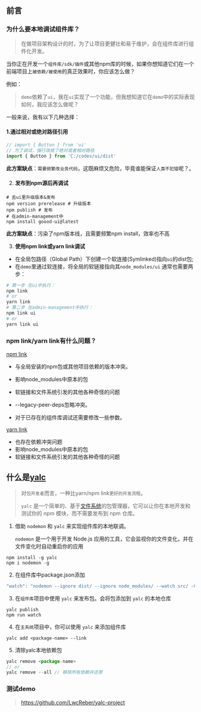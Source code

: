 

## 前言

### 为什么要本地调试组件库？

> 在做项目架构设计的时，为了让项目更健壮和易于维护，会在组件库进行组件化开发。

当你正在开发一个`组件库/sdk/插件`或其他npm库的时候，如果你想知道它们在一个前端项目上`被依赖/被使用`的真正效果时，你应该怎么做？

例如：

> `demo`依赖了`ui`，我在`ui`实现了一个功能，但我想知道它在`demo`中的实际表现如何，我应该怎么做呢？

一般来说，我有以下几种选择：

#### **1.通过相对或绝对路径引用**

```js
// import { Button } from 'ui'
// 为了调试，强行改成了绝对或者相对路径
import { Button } from 'C:/codes/ui/dist'
```

**此方案缺点**：`需要频繁改业务代码`，这既麻烦又危险，毕竟谁能保证`人类不犯错`呢？。

2. #### **发布到npm源后再调试**

```shell
# 去ui里升级版本&发布
npm version prerelease # 升级版本
npm publish # 发布
# 在admin-management中
npm install goood-ui@latest
```

**此方案缺点**：污染了npm版本线，且需要频繁npm install，效率也不高

3. **使用npm link或yarn link调试**

- 在全局包路径（Global Path）下创建一个软连接(Symlinked)指向`ui`的dist包;
- 在`demo`里通过软连接，将全局的软链接指向其`node_modules/ui` 通常也需要两步：

```bash
# 第一步 在ui中执行：
npm link
# or
yarn link
# 第二步 在admin-management中执行：
npm link ui
# or
yarn link ui
```

### npm link/yarn link有什么问题？

[npm link](https://docs.npmjs.com/cli/v10/commands/npm-link)

- 与全局安装的npm包或其他项目依赖的版本冲突。<!--调试起来可能会消磨开发这心态-->
- 影响node_modules中原本的包
- 软链接和文件系统引发的其他各种奇怪的问题

- --legacy-peer-deps忽略冲突。<!--会造成组件内提示依赖的包找不到-->
- 对于已存在的组件库调试还需要修改一些参数。<!--build 和 test公用一个文件就会出现main和file参数需要反复修改-->

[yarn link](https://classic.yarnpkg.com/lang/en/docs/cli/link/)

- 也存在依赖冲突问题
- 影响node_modules中原本的包
- 软链接和文件系统引发的其他各种奇怪的问题

## 什么是[yalc](https://github.com/wclr/yalc)

> 对`包开发者`而言，一种比yarn/npm link`更好的开发流程`。
>
> `yalc` 是一个简单的、基于[文件系统](https://so.csdn.net/so/search?q=文件系统&spm=1001.2101.3001.7020)的包管理器，它可以让你在本地开发和测试你的 npm 模块，而不需要发布到 npm 仓库。



1. 借助 `nodemon` 和 `yalc` 来实现组件库的本地联调。

   `nodemon` 是一个用于开发 Node.js 应用的工具，它会监视你的文件变化，并在文件变化时自动重启你的应用

```shell
npm install -g yalc
npm i nodemon -g
```

2. 在组件库中package.json添加

```js
"watch": "nodemon --ignore dist/ --ignore node_modules/ --watch src/ -C -e ts,tsx,scss,less --debug -x \"npm run build && yalc push\""
```

3. 在`组件库`项目中使用 `yalc` 来发布包。会将包添加到 `yalc` 的本地仓库

```shell
yalc publish
npm run watch
```

4. 在`主系统`项目中，你可以使用 `yalc` 来添加组件库

```shell
yalc add <package-name> --link
```

5. 清除yalc本地依赖包

```js
yalc remove <package-name>
// or
yalc remove --all // 移除所有依赖并还原
```





### 测试demo

> https://github.com/LwcReber/yalc-project